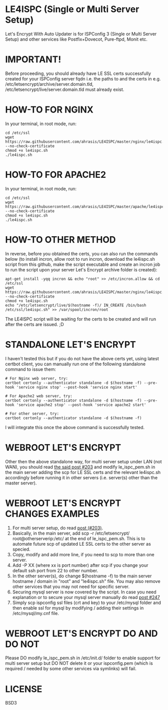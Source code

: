 # LE4ISPC (Single or Multi Server Setup)
Let's Encrypt With Auto Updater is for ISPConfig 3 (Single or Multi Server Setup) and other services like Postfix+Dovecot, Pure-ftpd, Monit etc.

# IMPORTANT! 
Before proceeding, you should already have LE SSL certs successfully created for your ISPConfig server fqdn i.e. the paths to and the certs in e.g. /etc/letsencrypt/archive/server.domain.tld, /etc/letsencrypt/live/server.domain.tld must already exist.

# HOW-TO FOR NGINX
In your terminal, in root mode, run:
```
cd /etc/ssl
wget https://raw.githubusercontent.com/ahrasis/LE4ISPC/master/nginx/le4ispc.sh --no-check-certificate
chmod +x le4ispc.sh
./le4ispc.sh
```

# HOW-TO FOR APACHE2
In your terminal, in root mode, run:
```
cd /etc/ssl
wget https://raw.githubusercontent.com/ahrasis/LE4ISPC/master/apache/le4ispc.sh --no-check-certificate
chmod +x le4ispc.sh
./le4ispc.sh
```

# HOW-TO OTHER METHOD
In reverse, before you obtained the certs, you can also run the commands below (to install incron, allow root to run incron, download the le4ispc.sh script from this github, make the script executable and create an incron job to run the script upon your server Let's Encrypt archive folder is created):
```
apt-get install -yqq incron && echo "root" >> /etc/incron.allow && cd /etc/ssl
wget https://raw.githubusercontent.com/ahrasis/LE4ISPC/master/nginx/le4ispc.sh --no-check-certificate
chmod +x le4ispc.sh
echo "/etc/letsencrypt/live/$(hostname -f)/ IN_CREATE /bin/bash /etc/ssl/le4ispc.sh" >> /var/spool/incron/root
```
The LE4ISPC script will be waiting for the certs to be created and will run after the certs are issued. ;D

# STANDALONE LET'S ENCRYPT
I haven't tested this but if you do not have the above certs yet, using latest certbot client, you can manually run one of the following standalone command to issue them:
``` 
# For Nginx web server, try:
certbot certonly --authenticator standalone -d $(hostname -f) --pre-hook 'service nginx stop' --post-hook 'service nginx start'

# For Apache2 web server, try:
certbot certonly --authenticator standalone -d $(hostname -f) --pre-hook 'service apache2 stop' --post-hook 'service apache2 start'

# For other server, try:
certbot certonly --authenticator standalone -d $(hostname -f)
```
I will integrate this once the above command is successfully tested.

# WEBROOT LET'S ENCRYPT
Other then the above standalone way, for multi server setup under LAN (not WAN), you should read [the said post #203](https://www.howtoforge.com/community/threads/securing-ispconfig-3-control-panel-port-8080-with-lets-encrypt-free-ssl.75554/page-11#post-368888) and modify le_ispc_pem.sh in the main server adding the scp for LE SSL certs and the relevant le4ispc.sh accordingly before running it in other servers (i.e. server(s) other than the master server).

# WEBROOT LET'S ENCRYPT CHANGES EXAMPLES
1. For multi server setup, do read [post (#203)](https://www.howtoforge.com/community/threads/securing-ispconfig-3-control-panel-port-8080-with-lets-encrypt-free-ssl.75554/page-11#post-368888).
2. Basically, in the main server, add scp -r /etc/letsencrypt/ root@otherserverip:/etc/ at the end of le_ispc_pem.sh. This is to automate future scp of updated LE SSL certs to the other server as specied.
3. Copy, modify and add more line, if you need to scp to more than one server.
4. Add -P XX (where xx is port number) after scp if you change your default ssh port from 22 to other number.
5. In the other server(s), do change $(hostname -f) to the main server hostname / domain in "root" and "le4ispc.sh" file. You may also remove other services that you may not need for specific server.
6. Securing mysql server is now covered by the script. In case you need explanation or to secure your mysql server manually do read [post #247](https://www.howtoforge.com/community/threads/securing-ispconfig-3-control-panel-port-8080-with-lets-encrypt-free-ssl.75554/page-13#post-376720)
7. Simply scp ispconfig ssl files (crt and key) to your /etc/mysql folder and then enable ssl for mysql by modifying / adding their settings in /etc/mysql/my.cnf file.

# WEBROOT LET'S ENCRYPT DO AND DO NOT
Please DO modify le_ispc_pem.sh in /etc/init.d/ folder to enable support for multi server setup but DO NOT delete it or your ispconfig.pem (which is required / needed by some other services via symlinks) will fail.

# LICENSE
BSD3
